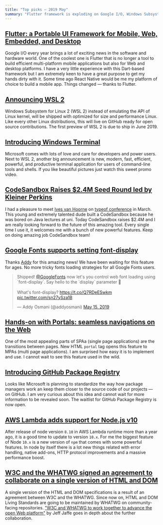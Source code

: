 ```yaml
---
title: "Top picks — 2019 May"
summary: "Flutter framework is exploding on Google I/O, Windows Subsystem for Linux 2, Windows Terminal, CodeSandbox raises $2.4M, font-display on Google Fonts, HTML Portals, GitHub Package Registry, Node 10 on AWS Lambda, collaboration between W3C and WHATWG and much more…"
---
```


## [Flutter: a Portable UI Framework for Mobile, Web, Embedded, and Desktop](https://developers.googleblog.com/2019/05/Flutter-io19.html)

Google I/O every year brings a lot of exciting news in the software and hardware world. One of the coolest one is Flutter that is no longer a tool to build efficient multi-platform mobile applications but also for Web and desktop platforms. I have a very little experience with this Dart-based framework but I am extremely keen to have a great purpose to get my hands dirty with it. Some time ago React Native would be me my platform of choice to build a mobile app. Things changed — thanks to Flutter.

## [Announcing WSL 2](https://devblogs.microsoft.com/commandline/announcing-wsl-2/)

Windows Subsystem for Linux 2 (WSL 2) instead of emulating the API of Linux kernel, will be shipped with optimized for size and performance Linux. Like every other Linux distributions, this will live on GitHub ready for open source contributions. The first preview of WSL 2 is due to ship in June 2019.

## [Introducing Windows Terminal](https://devblogs.microsoft.com/commandline/introducing-windows-terminal/)

Microsoft comes with lots of love and care for developers and power users. Next to WSL 2, another big announcement is new, modern, fast, efficient, powerful, and productive terminal application for users of command-line tools and shells. If you like beautiful pictures just watch this sweet promo video.

## [CodeSandbox Raises $2.4M Seed Round led by Kleiner Perkins](https://codesandbox.io/post/CodeSandbox-Raises-2-4M-Seed-Round-led-by-Kleiner-Perkins)

I had a pleasure to meet [Ives van Hoorne](https://twitter.com/compuives) on [typeof conference](https://typeofconf.com/) in March. This young and extremely talented dude built a CodeSandbox because he was bored on Java lectures at uni. Today CodeSandbox raises $2.4M and I am really looking forward to the future of this amazing tool. Every single time I use it, it welcomes me with a bunch of new powerful features. Keep on doing amazing job CodeSandbox team!

## [Google Fonts supports setting font-display](https://twitter.com/addyosmani/status/1128548064287952896)

Thanks [Addy](https://twitter.com/addyosmani) for this amazing news! We have been waiting for this feature for ages. No more tricky fonts loading strategies for all Google Fonts users.

<blockquote class="twitter-tweet"><p lang="en" dir="ltr">Shipped! <a href="https://twitter.com/googlefonts?ref_src=twsrc%5Etfw">@GoogleFonts</a> now let&#39;s you control web font loading using `font-display`. Say hello to the `display` parameter 🎉<br><br>What&#39;s font-display? <a href="https://t.co/Q7RDeESwkm">https://t.co/Q7RDeESwkm</a> <a href="https://t.co/sn27ySza1B">pic.twitter.com/sn27ySza1B</a></p>&mdash; Addy Osmani (@addyosmani) <a href="https://twitter.com/addyosmani/status/1128548064287952896?ref_src=twsrc%5Etfw">May 15, 2019</a></blockquote> <script async src="https://platform.twitter.com/widgets.js" charset="utf-8"></script>

## [Hands-on with Portals: seamless navigations on the Web](https://web.dev/hands-on-portals/)

One of the most appealing parts of SPAa (single page applications) are the transitions between pages. New HTML `portal` tag opens this feature to MPAs (multi page applications). I am surprised how easy it is to implement and use. I cannot wait to see this feature used in the wild.

## [Introducing GitHub Package Registry](https://github.blog/2019-05-10-introducing-github-package-registry/)

Looks like Microsoft is planning to standardize the way how package managers work an keep them closer to the source code of our projects — on GitHub. I am very curious about this idea and cannot wait for more information to be revealed soon. The waitlist for GitHub Package Registry is now open.

## [AWS Lambda adds support for Node.js v10](https://aws.amazon.com/about-aws/whats-new/2019/05/aws_lambda_adds_support_for_node_js_v10/)

After release of node version `8.10` in AWS Lambda runtime more than a year ago, it is a good time to update to version `10.x`. For me the biggest feature of Node `10.x` is a new version of `npm` that comes with some powerful features. In node by itself there is a lot new things related with error handling, native add-ons, HTTP protocol improvements and a massive performance boost.

## [W3C and the WHATWG signed an agreement to collaborate on a single version of HTML and DOM](https://www.w3.org/blog/news/archives/7753)

A single version of the HTML and DOM specifications is a result of an agreement between W3C and the WHATWG. Since now on, HTML and DOM Living Standards are going to be maintained by WHATWG on community-facing repositories. ["W3C and WHATWG to work together to advance the open Web platform"](https://www.w3.org/blog/2019/05/w3c-and-whatwg-to-work-together-to-advance-the-open-web-platform/) by Jeff Jaffe goes in depth about the further collaboration.
